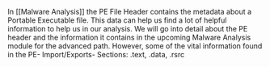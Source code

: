In [[Malware Analysis]] the PE File Header contains the metadata about a Portable Executable file. This data can help us find a lot of helpful information to help us in our analysis. We will go into detail about the PE header and the information it contains in the upcoming Malware Analysis module for the advanced path. However, some of the vital information found in the PE- Import/Exports- Sections: .text, .data, .rsrc